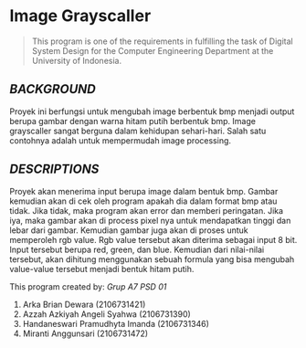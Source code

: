 # Image Grayscaller
>This program is one of the requirements in fulfilling the task of Digital System Design for the Computer Engineering Department at the University of Indonesia.

## *BACKGROUND*
Proyek ini berfungsi untuk mengubah image berbentuk bmp menjadi output berupa gambar dengan warna hitam putih berbentuk bmp. Image grayscaller sangat berguna dalam kehidupan sehari-hari. Salah satu contohnya adalah untuk mempermudah image processing. 

## *DESCRIPTIONS*
Proyek akan menerima input berupa image dalam bentuk bmp. Gambar kemudian akan di cek oleh program apakah dia dalam format bmp atau tidak. Jika tidak, maka program akan error dan memberi peringatan. Jika iya, maka gambar akan di process pixel nya untuk mendapatkan tinggi dan lebar dari gambar. Kemudian gambar juga akan di proses untuk memperoleh rgb value. Rgb value tersebut akan diterima sebagai input 8 bit. Input tersebut berupa red, green, dan blue. Kemudian dari nilai-nilai tersebut, akan dihitung menggunakan sebuah formula yang bisa mengubah value-value tersebut menjadi bentuk hitam putih. 

This program created by: 
*Grup A7 PSD 01*
1. Arka Brian Dewara                        (2106731421)
2. Azzah Azkiyah Angeli Syahwa              (2106731390)
3. Handaneswari Pramudhyta Imanda           (2106731346)
4. Miranti Anggunsari                       (2106731472)
